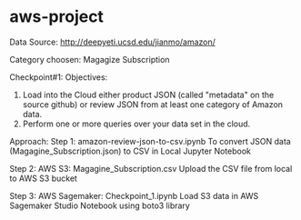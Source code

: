 # aws-project

Data Source: http://deepyeti.ucsd.edu/jianmo/amazon/

Category choosen: Magagize Subscription

Checkpoint#1:
Objectives:
1. Load into the Cloud either product JSON (called "metadata" on the source github) or review JSON from at least one category of Amazon data.
2. Perform one or more queries over your data set in the cloud.



Approach:
Step 1: amazon-review-json-to-csv.ipynb
        To convert JSON data (Magagine_Subscription.json) to CSV in Local Jupyter Notebook
        
Step 2: AWS S3: Magagine_Subscription.csv
        Upload the CSV file from local to AWS S3 bucket
        
Step 3: AWS Sagemaker: Checkpoint_1.ipynb
        Load S3 data in AWS Sagemaker Studio Notebook using boto3 library
